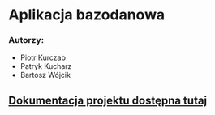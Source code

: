 # Aplikacja bazodanowa

### Autorzy:
- Piotr Kurczab
- Patryk Kucharz
- Bartosz Wójcik

## [Dokumentacja projektu dostępna tutaj](https://github.com/PiotrKurczab/aplikacja_bazodanowa/blob/main/Aplikacja%20Bazodanowa.pdf)
